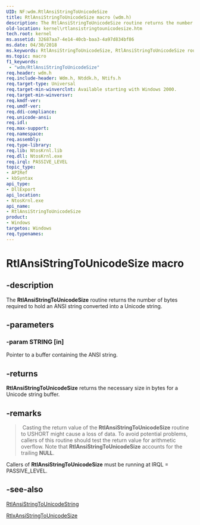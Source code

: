 ```yaml
---
UID: NF:wdm.RtlAnsiStringToUnicodeSize
title: RtlAnsiStringToUnicodeSize macro (wdm.h)
description: The RtlAnsiStringToUnicodeSize routine returns the number of bytes required to hold an ANSI string converted into a Unicode string.
old-location: kernel\rtlansistringtounicodesize.htm
tech.root: kernel
ms.assetid: 32687aa7-4e14-40cb-baa3-4a97d834bf86
ms.date: 04/30/2018
ms.keywords: RtlAnsiStringToUnicodeSize, RtlAnsiStringToUnicodeSize routine [Kernel-Mode Driver Architecture], k109_90cc45c4-2e5b-4f11-823d-5dbc52017e15.xml, kernel.rtlansistringtounicodesize, wdm/RtlAnsiStringToUnicodeSize
ms.topic: macro
f1_keywords:
 - "wdm/RtlAnsiStringToUnicodeSize"
req.header: wdm.h
req.include-header: Wdm.h, Ntddk.h, Ntifs.h
req.target-type: Universal
req.target-min-winverclnt: Available starting with Windows 2000.
req.target-min-winversvr: 
req.kmdf-ver: 
req.umdf-ver: 
req.ddi-compliance: 
req.unicode-ansi: 
req.idl: 
req.max-support: 
req.namespace: 
req.assembly: 
req.type-library: 
req.lib: NtosKrnl.lib
req.dll: NtosKrnl.exe
req.irql: PASSIVE_LEVEL
topic_type:
- APIRef
- kbSyntax
api_type:
- DllExport
api_location:
- NtosKrnl.exe
api_name:
- RtlAnsiStringToUnicodeSize
product:
- Windows
targetos: Windows
req.typenames: 
---
```


# RtlAnsiStringToUnicodeSize macro


## -description


The <b>RtlAnsiStringToUnicodeSize</b> routine returns the number of bytes required to hold an ANSI string converted into a Unicode string. 


## -parameters




### -param STRING [in]

Pointer to a buffer containing the ANSI string.

## -returns
**RtlAnsiStringToUnicodeSize** returns the necessary size in bytes for a Unicode string buffer.


## -remarks


> Casting the return value of the <b>RtlAnsiStringToUnicodeSize</b> routine to USHORT might cause a loss of data. To avoid potential problems, callers of this routine should test the return value for arithmetic overflow. Note that <b>RtlAnsiStringToUnicodeSize</b> accounts for the trailing <b>NULL</b>.</div>

Callers of <b>RtlAnsiStringToUnicodeSize</b> must be running at IRQL = PASSIVE_LEVEL.




## -see-also




<a href="https://docs.microsoft.com/windows-hardware/drivers/ddi/content/wdm/nf-wdm-rtlansistringtounicodestring">RtlAnsiStringToUnicodeString</a>



<a href="https://docs.microsoft.com/windows-hardware/drivers/ddi/content/wdm/nf-wdm-rtlxansistringtounicodesize">RtlxAnsiStringToUnicodeSize</a>
 

 

